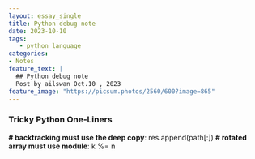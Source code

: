 ```yaml
---
layout: essay_single
title: Python debug note
date: 2023-10-10
tags:
   - python language
categories:
- Notes
feature_text: |
  ## Python debug note
  Post by ailswan Oct.10 , 2023
feature_image: "https://picsum.photos/2560/600?image=865"
---
```


### Tricky Python One-Liners

**# backtracking must use the deep copy**:
  res.append(path[:])
**# rotated array must use module**:
  k %= n
 